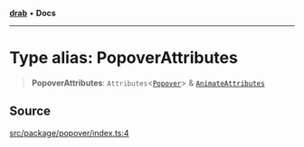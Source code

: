 [**drab**](/docs/README.md) • **Docs**

---

# Type alias: PopoverAttributes

> **PopoverAttributes**: `Attributes`\<[`Popover`](/docs/classes/Popover.md)\> & [`AnimateAttributes`](/docs/type-aliases/AnimateAttributes.md)

## Source

[src/package/popover/index.ts:4](https://github.com/rossrobino/components/blob/44e4b4fb3af0ca5b9d4f714ce2189c0e59989749/src/package/popover/index.ts#L4)
